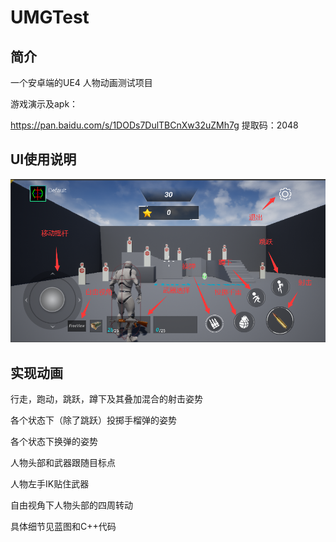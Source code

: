 # UMGTest

## 简介

一个安卓端的UE4 人物动画测试项目

游戏演示及apk：

https://pan.baidu.com/s/1DODs7DulTBCnXw32uZMh7g 提取码：2048

## UI使用说明

![image-20211113055331387](readme/image-20211113055331387.png)

## 实现动画

行走，跑动，跳跃，蹲下及其叠加混合的射击姿势

各个状态下（除了跳跃）投掷手榴弹的姿势

各个状态下换弹的姿势

人物头部和武器跟随目标点

人物左手IK贴住武器

自由视角下人物头部的四周转动

具体细节见蓝图和C++代码
